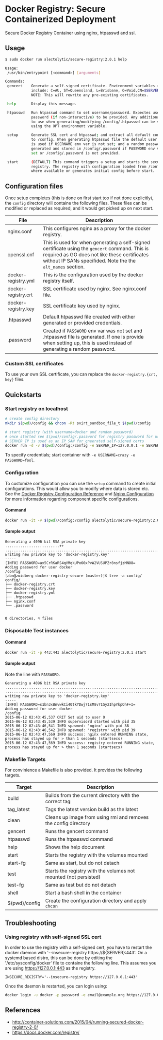 # Docker Registry: Secure Containerized Deployment

Secure Docker Registry Container using nginx, htpasswd and ssl.

## Usage
```sh
$ sudo docker run alectolytic/secure-registry:2.0.1 help

Usage:
 /usr/bin/entrypoint [<command>] [arguments]

Commands:
 gencert    Generate a self-signed certificate. Environment variables respected
            include: C=AU, ST=Queensland, L=Brisbane, O=Void,CN=$SERVER_NAME
            NOTE: This will rewrite any pre-existing certificates.

 help       Display this message.

 htpasswd   Run htpasswd command to set username/password. Expectes username and
            password (if non-interactive) to be provided. Any additional options
            to use when generating/modifying /config/.htpasswd can be specified
            using the OPT environment variable.

 setup      Generate SSL cert and htpasswd; and extract all default confiuration
            to /config. When generating htpasswd file the default user docker
            is used if USERNAME env var is not set; and a random password is
            generated and stored in /config/.password if PASSWORD env var is not
            set or /config/.password is not provided.

 start      (DEFAULT) This command triggers a setup and starts the secure
            registry. The registry with configuration loaded from /config
            where available or generates initial config before start.
```

## Configuration files
Once setup completes (this is done on first start too if not done explicitly), the `config` directory will containe the following files. These files can be modified or replaced as required, and it would get picked up on next start.

| File | Description |
| ------------- | ------------- |
| nginx.conf | This configures nginx as a proxy for the docker registry. |
| openssl.cnf | This is used for when generating a self-signed certificate using the `gencert` command. This is required as GO does not like these certificates without IP SANs specifided. Note the the `alt_names` section. |
| docker-registry.yml | This is the configuration used by the docker registry itself. |
| docker-registry.crt | SSL certificate used by nginx. See nginx.conf file. |
| docker-registry.key | SSL certificate key used by nginx. |
| .htpasswd | Default htpasswd file created with either generated or provided credentials. |
| .password | Created if `PASSWORD` env var was not set and .htpasswd file is generated. If one is provide when setting up, this is used instead of generating a random password. |

### Custom SSL certificates
To use your own SSL certificate, you can replace the `docker-registry.{crt, key}` files.

## Quickstarts

### Start registry on localhost

```sh
# create config directory
mkdir $(pwd)/config && chcon -Rt svirt_sandbox_file_t $(pwd)/config

# start registry (with username=docker and random password)
# once started see $(pwd)/config/.password for registry password for username:docker
# SERVER_IP is used as an IP SAN for gneerated self-signed certs
docker run -d -v $(pwd)/config:/config -e SERVER_IP=127.0.0.1 -e SERVER_NAME=localhost -p 443:443 --name secure-registry
```

To specify credentials; start container with `-e USERNAME=crazy -e PASSWORD=fool`.

### Configuration

To customize configuration you can use the `setup` command to create initial configurations. This would allow you to modify where data is stored etc. See the [Docker Registry Configuration Reference](https://github.com/docker/distribution/blob/master/docs/configuration.md) and [Nginx Configuration](http://wiki.nginx.org/Configuration) for more information regarding component specific configurations.

#### Command
```sh
docker run -it -v $(pwd)/config:/config alectolytic/secure-registry:2.0.1 setup
```

#### Sample output
```
Generating a 4096 bit RSA private key
.........................++
.................................................................................................++
writing new private key to 'docker-registry.key'
-----
[INFO] PASSWORD=ax5CrRKaRS4qVMqkUPo60xPvW2VUSUPZr8nsfjzMNO8=
Adding password for user docker
/config
[abn@zoidberg docker-registry-secure (master)]$ tree -a config/
config/
├── docker-registry.crt
├── docker-registry.key
├── docker-registry.yml
├── .htpasswd
├── nginx.conf
└── .password


0 directories, 4 files
```

### Disposable Test instances
#### Command
```sh
docker run -it -p 443:443 alectolytic/secure-registry:2.0.1 start
```

#### Sample output
Note the line with `PASSWORD`.

```
Generating a 4096 bit RSA private key
.......................................................................++
............................................................................................++
writing new private key to 'docker-registry.key'
-----
[INFO] PASSWORD=s1bn3xBnvwkCi40tkYDwj71sM8v71Gy2IhpYkpOhF+I=
Adding password for user docker
/config
2015-06-12 02:43:45,537 CRIT Set uid to user 0
2015-06-12 02:43:45,539 INFO supervisord started with pid 35
2015-06-12 02:43:46,541 INFO spawned: 'nginx' with pid 38
2015-06-12 02:43:46,542 INFO spawned: 'registry' with pid 39
2015-06-12 02:43:47,569 INFO success: nginx entered RUNNING state, process has stayed up for > than 1 seconds (startsecs)
2015-06-12 02:43:47,569 INFO success: registry entered RUNNING state, process has stayed up for > than 1 seconds (startsecs)
```

### Makefile Targets

For convinience a Makefile is also provided. It provides the following targets.


| Target  | Description |
| ------------- | ------------- |
| build  | Builds from the current directory with the correct tag |
| tag_latest  | Tags the latest version build as the latest  |
| clean | Cleans up image from using rmi and removes the config directory |
| gencert | Runs the gencert command |
| htpasswd | Runs the htpasswd command |
| help | Shows the help document |
| start | Starts the registry with the volumes mounted |
| start-fg | Same as start, but do not detach |
| test | Starts the registry with the volumes not mounted (not persisted) |
| test-fg | Same as test but do not detach |
| shell | Start a bash shell in the container |
| $(pwd)/config | Create the configuration directory and apply `chcon` |

## Troubleshooting

### Using registry with self-signed SSL cert
In order to use the registry with a self-signed cert, you have to restart the docker daemon with '--insecure-registry https://${SERVER}:443'. On a systemd based distro, this can be done by editing the '/etc/sysconfig/docker' file to containe the following line. This assumes you are using https://127.0.0.1:443 as the registry.

```
INSECURE_REGISTRY='--insecure-registry https://127.0.0.1:443'
```
Once the daemon is restarted, you can login using:
```sh
docker login -u docker -p password -e email@example.org https://127.0.0.1:443
```

## References
* http://container-solutions.com/2015/04/running-secured-docker-registry-2-0/
* https://docs.docker.com/registry/
